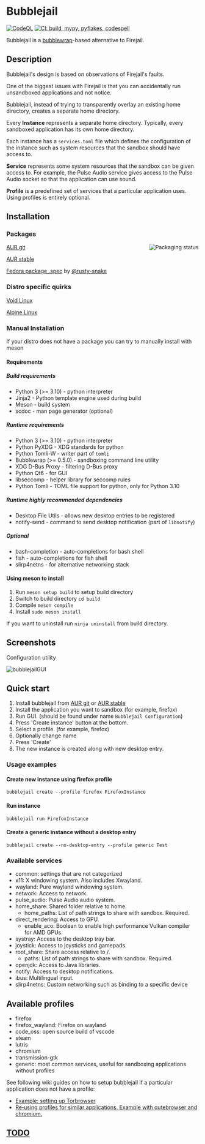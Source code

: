 # Bubblejail

[![CodeQL](https://github.com/igo95862/bubblejail/actions/workflows/codeql.yml/badge.svg)](https://github.com/igo95862/bubblejail/actions/workflows/codeql.yml)
[![CI: build, mypy, pyflakes, codespell](https://github.com/igo95862/bubblejail/actions/workflows/python-lint.yml/badge.svg)](https://github.com/igo95862/bubblejail/actions/workflows/python-lint.yml)

Bubblejail is a [bubblewrap](https://github.com/containers/bubblewrap)-based alternative to Firejail.

## Description

Bubblejail's design is based on observations of Firejail's faults.

One of the biggest issues with Firejail is that you can accidentally run unsandboxed applications and not notice.

Bubblejail, instead of trying to transparently overlay an existing home directory, creates a separate home directory.

Every **Instance** represents a separate home directory. Typically, every sandboxed application has its own home directory.

Each instance has a `services.toml` file which defines the configuration of the instance such as system resources that the sandbox should have access to.

**Service** represents some system resources that the sandbox can be given access to. For example, the Pulse Audio service gives access to the Pulse Audio socket so that the application can use sound.

**Profile** is a predefined set of services that a particular application uses. Using profiles is entirely optional.

## Installation

### Packages

<a href="https://repology.org/project/bubblejail/versions">
    <img src="https://repology.org/badge/vertical-allrepos/bubblejail.svg" alt="Packaging status" align="right">
</a>

[AUR git](https://aur.archlinux.org/packages/bubblejail-git/)

[AUR stable](https://aur.archlinux.org/packages/bubblejail/)

[Fedora package .spec](https://github.com/rusty-snake/fedora-extras/tree/main/bubblejail) by [@rusty-snake](https://github.com/rusty-snake)

### Distro specific quirks

[Void Linux](docs/distro_notes/void.md)

[Alpine Linux](docs/distro_notes/alpine.md)

### Manual Installation

If your distro does not have a package you can try to manually install with meson

#### Requirements

##### Build requirements
* Python 3 (>= 3.10) - python interpreter
* Jinja2 - Python template engine used during build
* Meson - build system
* scdoc - man page generator (optional)

##### Runtime requirements
* Python 3 (>= 3.10) - python interpreter
* Python PyXDG - XDG standards for python
* Python Tomli-W - writer part of `tomli`
* Bubblewrap (>= 0.5.0) - sandboxing command line utility
* XDG D-Bus Proxy - filtering D-Bus proxy
* Python Qt6 - for GUI
* libseccomp - helper library for seccomp rules
* Python Tomli -  TOML file support for python, only for Python 3.10

##### Runtime highly recommended dependencies
* Desktop File Utils - allows new desktop entries to be registered
* notify-send - command to send desktop notification (part of `libnotify`)

##### Optional
* bash-completion - auto-completions for bash shell
* fish - auto-completions for fish shell
* slirp4netns - for alternative networking stack

#### Using meson to install

1. Run `meson setup build` to setup build directory
1. Switch to build directory `cd build`
1. Compile `meson compile`
1. Install `sudo meson install`

If you want to uninstall run `ninja uninstall` from build directory.

## Screenshots

Configuration utility

![bubblejailGUI](https://user-images.githubusercontent.com/8576552/107064385-58c50780-67d3-11eb-9399-45e3f565acd3.png)

## Quick start

1. Install bubblejail from [AUR git](https://aur.archlinux.org/packages/bubblejail-git/) or [AUR stable](https://aur.archlinux.org/packages/bubblejail/)
1. Install the application you want to sandbox (for example, firefox)
1. Run GUI. (should be found under name `Bubblejail Configuration`)
1. Press 'Create instance' button at the bottom.
1. Select a profile. (for example, firefox)
1. Optionally change name
1. Press 'Create'
1. The new instance is created along with new desktop entry.

### Usage examples

#### Create new instance using firefox profile

`bubblejail create --profile firefox FirefoxInstance`

#### Run instance

`bubblejail run FirefoxInstance`

#### Create a generic instance without a desktop entry

`bubblejail create --no-desktop-entry --profile generic Test`

### Available services

* common: settings that are not categorized
* x11: X windowing system. Also includes Xwayland.
* wayland: Pure wayland windowing system.
* network: Access to network.
* pulse_audio: Pulse Audio audio system.
* home_share: Shared folder relative to home.
    * home_paths: List of path strings to share with sandbox. Required.
* direct_rendering: Access to GPU.
    * enable_aco: Boolean to enable high performance Vulkan compiler for AMD GPUs.
* systray: Access to the desktop tray bar.
* joystick: Access to joysticks and gamepads.
* root_share: Share access relative to /.
    * paths: List of path strings to share with sandbox. Required.
* openjdk: Access to Java libraries.
* notify: Access to desktop notifications.
* ibus: Multilingual input.
* slirp4netns: Custom networking such as binding to a specific device

## Available profiles

* firefox
* firefox_wayland: Firefox on wayland
* code_oss: open source build of vscode
* steam
* lutris
* chromium
* transmission-gtk
* generic: most common services, useful for sandboxing applications without profiles

See following wiki guides on how to setup bubblejail if a particular application
does not have a profile:

* [Example: setting up Torbrowser](../../wiki/Example:-setting-up-Torbrowser)
* [Re‐using profiles for similar applications. Example with qutebrowser and chromium.](../../wiki/Re‐using-profiles-for-similar-applications.-Example-with-qutebrowser-and-chromium.)

## [TODO](https://github.com/igo95862/bubblejail/blob/master/docs/TODO.md)
